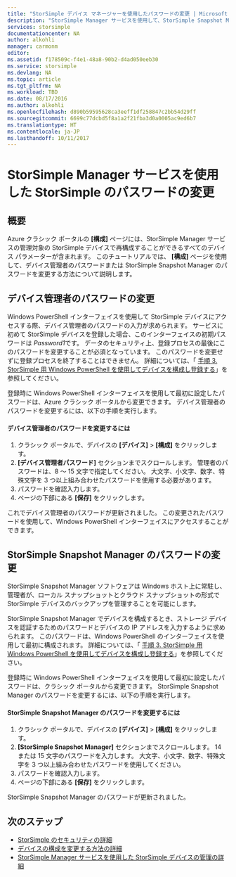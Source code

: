 ```yaml
---
title: "StorSimple デバイス マネージャーを使用したパスワードの変更 | Microsoft Docs"
description: "StorSimple Manager サービスを使用して、StorSimple Snapshot Manager のパスワードとデバイス管理者のパスワードを変更する方法について説明します。"
services: storsimple
documentationcenter: NA
author: alkohli
manager: carmonm
editor: 
ms.assetid: f178509c-f4e1-48a8-90b2-d4ad050eeb30
ms.service: storsimple
ms.devlang: NA
ms.topic: article
ms.tgt_pltfrm: NA
ms.workload: TBD
ms.date: 08/17/2016
ms.author: alkohli
ms.openlocfilehash: d890b59595628ca3eeff1df258847c2bb54d29ff
ms.sourcegitcommit: 6699c77dcbd5f8a1a2f21fba3d0a0005ac9ed6b7
ms.translationtype: HT
ms.contentlocale: ja-JP
ms.lasthandoff: 10/11/2017
---
```

# <a name="use-the-storsimple-manager-service-to-change-your-storsimple-passwords"></a>StorSimple Manager サービスを使用した StorSimple のパスワードの変更
## <a name="overview"></a>概要
Azure クラシック ポータルの **[構成]** ページには、StorSimple Manager サービスの管理対象の StorSimple デバイスで再構成することができるすべてのデバイス パラメーターが含まれます。 このチュートリアルでは、 **[構成]** ページを使用して、デバイス管理者のパスワードまたは StorSimple Snapshot Manager のパスワードを変更する方法について説明します。

## <a name="change-the-device-administrator-password"></a>デバイス管理者のパスワードの変更
Windows PowerShell インターフェイスを使用して StorSimple デバイスにアクセスする際、デバイス管理者のパスワードの入力が求められます。 サービスに初めて StorSimple デバイスを登録した場合、このインターフェイスの初期パスワードは *Password1*です。 データのセキュリティ上、登録プロセスの最後にこのパスワードを変更することが必須となっています。 このパスワードを変更せずに登録プロセスを終了することはできません。 詳細については、「 [手順 3. StorSimple 用 Windows PowerShell を使用してデバイスを構成し登録する](storsimple-deployment-walkthrough-u2.md#step-3-configure-and-register-the-device-through-windows-powershell-for-storsimple)」を参照してください。

登録時に Windows PowerShell インターフェイスを使用して最初に設定したパスワードは、Azure クラシック ポータルから変更できます。 デバイス管理者のパスワードを変更するには、以下の手順を実行します。

#### <a name="to-change-the-device-administrator-password"></a>デバイス管理者のパスワードを変更するには
1. クラシック ポータルで、デバイスの **[デバイス]**  >  **[構成]** をクリックします。
2. **[デバイス管理者パスワード]** セクションまでスクロールします。 管理者のパスワードは、8 ～ 15 文字で指定してください。 大文字、小文字、数字、特殊文字を 3 つ以上組み合わせたパスワードを使用する必要があります。
3. パスワードを確認入力します。
4. ページの下部にある **[保存]** をクリックします。

これでデバイス管理者のパスワードが更新されました。 この変更されたパスワードを使用して、Windows PowerShell インターフェイスにアクセスすることができます。

## <a name="change-the-storsimple-snapshot-manager-password"></a>StorSimple Snapshot Manager のパスワードの変更
StorSimple Snapshot Manager ソフトウェアは Windows ホスト上に常駐し、管理者が、ローカル スナップショットとクラウド スナップショットの形式で StorSimple デバイスのバックアップを管理することを可能にします。

StorSimple Snapshot Manager でデバイスを構成するとき、ストレージ デバイスを認証するためのパスワードとデバイスの IP アドレスを入力するように求められます。 このパスワードは、Windows PowerShell のインターフェイスを使用して最初に構成されます。 詳細については、「 [手順 3. StorSimple 用 Windows PowerShell を使用してデバイスを構成し登録する](storsimple-deployment-walkthrough-u2.md#step-3-configure-and-register-the-device-through-windows-powershell-for-storsimple)」を参照してください。

登録時に Windows PowerShell インターフェイスを使用して最初に設定したパスワードは、クラシック ポータルから変更できます。 StorSimple Snapshot Manager のパスワードを変更するには、以下の手順を実行します。

#### <a name="to-change-the-storsimple-snapshot-manager-password"></a>StorSimple Snapshot Manager のパスワードを変更するには
1. クラシック ポータルで、デバイスの **[デバイス]**  >  **[構成]** をクリックします。
2. **[StorSimple Snapshot Manager]** セクションまでスクロールします。 14 または 15 文字のパスワードを入力します。 大文字、小文字、数字、特殊文字を 3 つ以上組み合わせたパスワードを使用してください。
3. パスワードを確認入力します。
4. ページの下部にある **[保存]** をクリックします。

StorSimple Snapshot Manager のパスワードが更新されました。

## <a name="next-steps"></a>次のステップ
* [StorSimple のセキュリティの詳細](storsimple-security.md)
* [デバイスの構成を変更する方法の詳細](storsimple-modify-device-config.md)
* [StorSimple Manager サービスを使用した StorSimple デバイスの管理の詳細](storsimple-manager-service-administration.md)

